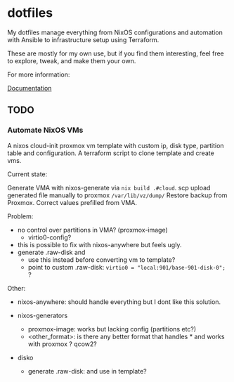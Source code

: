 # dotfiles

My dotfiles manage everything from NixOS configurations and automation with Ansible to infrastructure setup using Terraform.

These are mostly for my own use, but if you find them interesting, feel free to explore, tweak, and make them your own.

For more information:

[Documentation](https://www.dsnn.io/dotfiles/)

## TODO

### Automate NixOS VMs

A nixos cloud-init proxmox vm template with custom ip, disk type, partition table and configuration. A terraform script to clone template and create vms.

Current state:

Generate VMA with nixos-generate via `nix build .#cloud`.
scp upload generated file manually to proxmox `/var/lib/vz/dump/`
Restore backup from Proxmox. Correct values prefilled from VMA.

Problem:

- no control over partitions in VMA? (proxmox-image)
  - virtio0-config?
- this is possible to fix with nixos-anywhere but feels ugly.
- generate .raw-disk and
  - use this instead before converting vm to template?
  - point to custom .raw-disk: `virtio0 = "local:901/base-901-disk-0";` ?

Other:

- nixos-anywhere: should handle everything but I dont like this solution.

- nixos-generators

  - proxmox-image: works but lacking config (partitions etc?)
  - <other_format>: is there any better format that handles \* and works with proxmox ? qcow2?

- disko

  - generate .raw-disk: and use in template?
